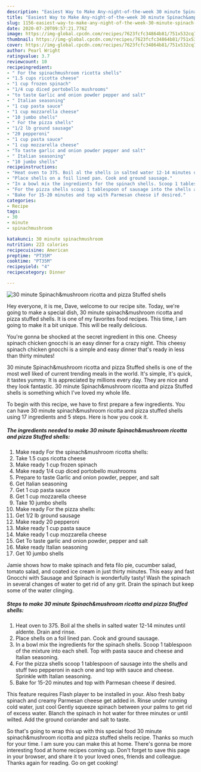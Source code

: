 ```yaml
---
description: "Easiest Way to Make Any-night-of-the-week 30 minute Spinach&amp;amp;mushroom ricotta and pizza Stuffed shells"
title: "Easiest Way to Make Any-night-of-the-week 30 minute Spinach&amp;amp;mushroom ricotta and pizza Stuffed shells"
slug: 1156-easiest-way-to-make-any-night-of-the-week-30-minute-spinach-and-amp-mushroom-ricotta-and-pizza-stuffed-shells
date: 2020-07-20T09:57:21.776Z
image: https://img-global.cpcdn.com/recipes/7623fcfc34864b81/751x532cq70/30-minute-spinachmushroom-ricotta-and-pizza-stuffed-shells-recipe-main-photo.jpg
thumbnail: https://img-global.cpcdn.com/recipes/7623fcfc34864b81/751x532cq70/30-minute-spinachmushroom-ricotta-and-pizza-stuffed-shells-recipe-main-photo.jpg
cover: https://img-global.cpcdn.com/recipes/7623fcfc34864b81/751x532cq70/30-minute-spinachmushroom-ricotta-and-pizza-stuffed-shells-recipe-main-photo.jpg
author: Pearl Wright
ratingvalue: 3.7
reviewcount: 10
recipeingredient:
- " For the spinachmushroom ricotta shells"
- "1.5 cups ricotta cheese"
- "1 cup frozen spinach"
- "1/4 cup diced portobello mushrooms"
- "to taste Garlic and onion powder pepper and salt"
- " Italian seasoning"
- "1 cup pasta sauce"
- "1 cup mozzarella cheese"
- "10 jumbo shells"
- " For the pizza shells"
- "1/2 lb ground sausage"
- "20 pepperoni"
- "1 cup pasta sauce"
- "1 cup mozzarella cheese"
- "To taste garlic and onion powder pepper and salt"
- " Italian seasoning"
- "10 jumbo shells"
recipeinstructions:
- "Heat oven to 375. Boil al the shells in salted water 12-14 minutes until aldente. Drain and rinse."
- "Place shells on a foil lined pan. Cook and ground sausage."
- "In a bowl mix the ingredients for the spinach shells. Scoop 1 tablespoon of the mixture into each shell. Top with pasta sauce and cheese and Italian seasoning."
- "For the pizza shells scoop 1 tablespoon of sausage into the shells and stuff two pepperoni in each one and top with sauce and cheese. Sprinkle with Italian seasoning."
- "Bake for 15-20 minutes and top with Parmesan cheese if desired."
categories:
- Recipe
tags:
- 30
- minute
- spinachmushroom

katakunci: 30 minute spinachmushroom 
nutrition: 223 calories
recipecuisine: American
preptime: "PT35M"
cooktime: "PT35M"
recipeyield: "4"
recipecategory: Dinner

---
```



![30 minute Spinach&amp;mushroom ricotta and pizza Stuffed shells](https://img-global.cpcdn.com/recipes/7623fcfc34864b81/751x532cq70/30-minute-spinachmushroom-ricotta-and-pizza-stuffed-shells-recipe-main-photo.jpg)

Hey everyone, it is me, Dave, welcome to our recipe site. Today, we're going to make a special dish, 30 minute spinach&amp;mushroom ricotta and pizza stuffed shells. It is one of my favorites food recipes. This time, I am going to make it a bit unique. This will be really delicious.

You&#39;re gonna be shocked at the secret ingredient in this one. Cheesy spinach chicken gnocchi is an easy dinner for a crazy night. This cheesy spinach chicken gnocchi is a simple and easy dinner that&#39;s ready in less than thirty minutes!

30 minute Spinach&amp;mushroom ricotta and pizza Stuffed shells is one of the most well liked of current trending meals in the world. It's simple, it's quick, it tastes yummy. It is appreciated by millions every day. They are nice and they look fantastic. 30 minute Spinach&amp;mushroom ricotta and pizza Stuffed shells is something which I've loved my whole life.


To begin with this recipe, we have to first prepare a few ingredients. You can have 30 minute spinach&amp;mushroom ricotta and pizza stuffed shells using 17 ingredients and 5 steps. Here is how you cook it.

<!--inarticleads1-->

##### The ingredients needed to make 30 minute Spinach&amp;mushroom ricotta and pizza Stuffed shells:

1. Make ready  For the spinach&amp;mushroom ricotta shells:
1. Take 1.5 cups ricotta cheese
1. Make ready 1 cup frozen spinach
1. Make ready 1/4 cup diced portobello mushrooms
1. Prepare to taste Garlic and onion powder, pepper, and salt
1. Get  Italian seasoning
1. Get 1 cup pasta sauce
1. Get 1 cup mozzarella cheese
1. Take 10 jumbo shells
1. Make ready  For the pizza shells:
1. Get 1/2 lb ground sausage
1. Make ready 20 pepperoni
1. Make ready 1 cup pasta sauce
1. Make ready 1 cup mozzarella cheese
1. Get To taste garlic and onion powder, pepper and salt
1. Make ready  Italian seasoning
1. Get 10 jumbo shells


Jamie shows how to make spinach and feta filo pie, cucumber salad, tomato salad, and coated ice cream in just thirty minutes. This easy and fast Gnocchi with Sausage and Spinach is wonderfully tasty! Wash the spinach in several changes of water to get rid of any grit. Drain the spinach but keep some of the water clinging. 

<!--inarticleads2-->

##### Steps to make 30 minute Spinach&amp;mushroom ricotta and pizza Stuffed shells:

1. Heat oven to 375. Boil al the shells in salted water 12-14 minutes until aldente. Drain and rinse.
1. Place shells on a foil lined pan. Cook and ground sausage.
1. In a bowl mix the ingredients for the spinach shells. Scoop 1 tablespoon of the mixture into each shell. Top with pasta sauce and cheese and Italian seasoning.
1. For the pizza shells scoop 1 tablespoon of sausage into the shells and stuff two pepperoni in each one and top with sauce and cheese. Sprinkle with Italian seasoning.
1. Bake for 15-20 minutes and top with Parmesan cheese if desired.


This feature requires Flash player to be installed in your. Also fresh baby spinach and creamy Parmesan cheese get added in. Rinse under running cold water, just cool Gently squeeze spinach between your palms to get rid of excess water. Blanch the spinach in hot water for three minutes or until wilted. Add the ground coriander and salt to taste. 

So that's going to wrap this up with this special food 30 minute spinach&amp;mushroom ricotta and pizza stuffed shells recipe. Thanks so much for your time. I am sure you can make this at home. There's gonna be more interesting food at home recipes coming up. Don't forget to save this page in your browser, and share it to your loved ones, friends and colleague. Thanks again for reading. Go on get cooking!
